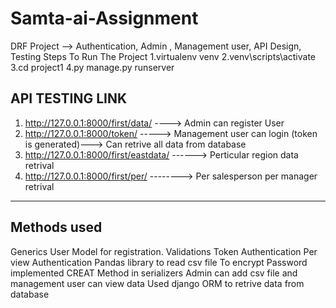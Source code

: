 # Samta-ai-Assignment
DRF Project --> Authentication, Admin , Management user, API Design, Testing
Steps To Run The Project
1.virtualenv venv
2.venv\scripts\activate
3.cd project1
4.py manage.py runserver

API TESTING LINK
------------------------------------------------------------------------------------------------------------------------------------------
1. http://127.0.0.1:8000/first/data/        ----> Admin can register User 
2. http://127.0.0.1:8000/token/             -----> Management user can login (token is generated)---> Can retrive all data from database
3. http://127.0.0.1:8000/first/eastdata/    ------> Perticular region data retrival
4. http://127.0.0.1:8000/first/per/         --------> Per salesperson per manager retrival
------------------------------------------------------------------------------------------------------------------------------------------

Methods used
--------------
Generics
User Model for registration.
Validations
Token Authentication
Per view Authentication
Pandas library to read csv file
To encrypt Password implemented CREAT Method in serializers
Admin can add csv file and management user can view data
Used django ORM to retrive data from database
